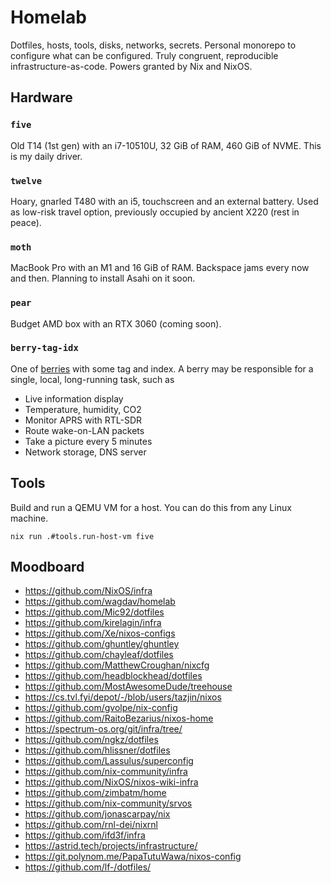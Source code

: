 # Homelab

Dotfiles, hosts, tools, disks, networks, secrets.
Personal monorepo to configure what can be configured.
Truly congruent, reproducible infrastructure-as-code.
Powers granted by Nix and NixOS.

## Hardware

### `five`

Old T14 (1st gen) with an i7-10510U,
32 GiB of RAM, 460 GiB of NVME.
This is my daily driver.

### `twelve`

Hoary, gnarled T480 with an i5,
touchscreen and an external battery.
Used as low-risk travel option,
previously occupied by ancient X220
(rest in peace).

### `moth`

MacBook Pro with an M1 and 16 GiB of RAM.
Backspace jams every now and then.
Planning to install Asahi on it soon.

### `pear`

Budget AMD box with an RTX 3060 (coming soon).

### `berry-tag-idx`

One of [berries] with some tag and index.
A berry may be responsible for a
single, local, long-running task, such as

- Live information display
- Temperature, humidity, CO2
- Monitor APRS with RTL-SDR
- Route wake-on-LAN packets
- Take a picture every 5 minutes
- Network storage, DNS server

[berries]: docs/berries.md

## Tools

Build and run a QEMU VM for a host.
You can do this from any Linux machine.

```
nix run .#tools.run-host-vm five
```

## Moodboard

- https://github.com/NixOS/infra
- https://github.com/wagdav/homelab
- https://github.com/Mic92/dotfiles
- https://github.com/kirelagin/infra
- https://github.com/Xe/nixos-configs
- https://github.com/ghuntley/ghuntley
- https://github.com/chayleaf/dotfiles
- https://github.com/MatthewCroughan/nixcfg
- https://github.com/headblockhead/dotfiles
- https://github.com/MostAwesomeDude/treehouse
- https://cs.tvl.fyi/depot/-/blob/users/tazjin/nixos
- https://github.com/gvolpe/nix-config
- https://github.com/RaitoBezarius/nixos-home
- https://spectrum-os.org/git/infra/tree/
- https://github.com/ngkz/dotfiles
- https://github.com/hlissner/dotfiles
- https://github.com/Lassulus/superconfig
- https://github.com/nix-community/infra
- https://github.com/NixOS/nixos-wiki-infra
- https://github.com/zimbatm/home
- https://github.com/nix-community/srvos
- https://github.com/jonascarpay/nix
- https://github.com/rnl-dei/nixrnl
- https://github.com/ifd3f/infra
- https://astrid.tech/projects/infrastructure/
- https://git.polynom.me/PapaTutuWawa/nixos-config
- https://github.com/lf-/dotfiles/

